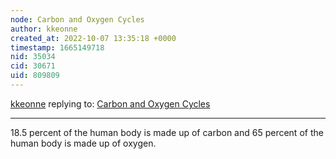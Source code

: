 ```yaml
---
node: Carbon and Oxygen Cycles 
author: kkeonne
created_at: 2022-10-07 13:35:18 +0000
timestamp: 1665149718
nid: 35034
cid: 30671
uid: 809809
---
```




[kkeonne](../profile/kkeonne) replying to: [Carbon and Oxygen Cycles ](../notes/TheChessGym/10-07-2022/carbon-and-oxygen-cycles)

----
18.5 percent of the human body is made up of carbon and 65 percent of the human body is made up of oxygen.
